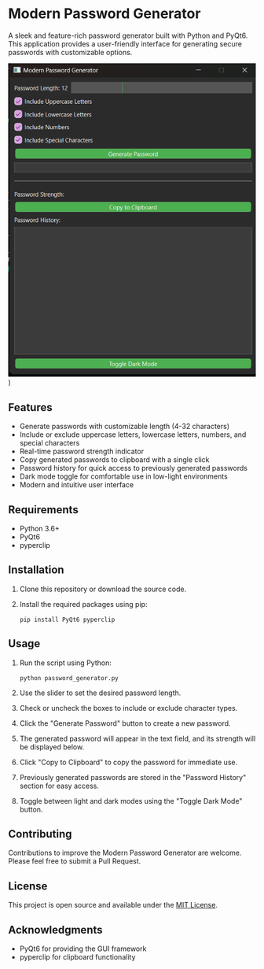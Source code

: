 # Modern Password Generator

A sleek and feature-rich password generator built with Python and PyQt6. This application provides a user-friendly interface for generating secure passwords with customizable options.

![Modern Password Generator Screenshot](https://github.com/Yesh2344/password_generator/blob/main/uploaded.png))

## Features

- Generate passwords with customizable length (4-32 characters)
- Include or exclude uppercase letters, lowercase letters, numbers, and special characters
- Real-time password strength indicator
- Copy generated passwords to clipboard with a single click
- Password history for quick access to previously generated passwords
- Dark mode toggle for comfortable use in low-light environments
- Modern and intuitive user interface

## Requirements

- Python 3.6+
- PyQt6
- pyperclip

## Installation

1. Clone this repository or download the source code.

2. Install the required packages using pip:

   ```
   pip install PyQt6 pyperclip
   ```

## Usage

1. Run the script using Python:

   ```
   python password_generator.py
   ```

2. Use the slider to set the desired password length.

3. Check or uncheck the boxes to include or exclude character types.

4. Click the "Generate Password" button to create a new password.

5. The generated password will appear in the text field, and its strength will be displayed below.

6. Click "Copy to Clipboard" to copy the password for immediate use.

7. Previously generated passwords are stored in the "Password History" section for easy access.

8. Toggle between light and dark modes using the "Toggle Dark Mode" button.

## Contributing

Contributions to improve the Modern Password Generator are welcome. Please feel free to submit a Pull Request.

## License

This project is open source and available under the [MIT License](LICENSE).

## Acknowledgments

- PyQt6 for providing the GUI framework
- pyperclip for clipboard functionality

```
